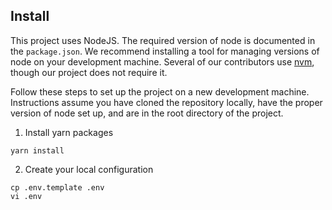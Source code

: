 ## Install

This project uses NodeJS. The required version of node is documented in the `package.json`. We recommend installing a tool for managing versions of node on your development machine. Several of our contributors use [nvm](https://nvm.sh), though our project does not require it.

Follow these steps to set up the project on a new development machine. Instructions assume you have cloned the repository locally, have the proper version of node set up, and are in the root directory of the project.

1. Install yarn packages

```$shell
yarn install
```

2. Create your local configuration

```$shell
cp .env.template .env
vi .env
```
